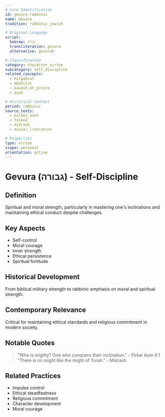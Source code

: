 ```yaml
---
# Core Identification
id: gevura-rabbinic
name: Gevura
tradition: rabbinic_jewish

# Original Language
script:
  hebrew: גבורה
  transliteration: gevura
  alternative: gevurah

# Classification
category: character_virtue
subcategory: self_discipline
related_concepts:
  - hitgabrut
  - meshilut
  - kavash_et_yitzro
  - azut

# Historical Context
period: rabbinic
source_texts:
  - pirkei_avot
  - talmud
  - midrash
  - mussar_literature

# Properties
type: virtue
scope: personal
orientation: active
---
```


# Gevura (גבורה) - Self-Discipline

## Definition
Spiritual and moral strength, particularly in mastering one's inclinations and maintaining ethical conduct despite challenges.

## Key Aspects
- Self-control
- Moral courage
- Inner strength
- Ethical persistence
- Spiritual fortitude

## Historical Development
From biblical military strength to rabbinic emphasis on moral and spiritual strength.

## Contemporary Relevance
Critical for maintaining ethical standards and religious commitment in modern society.

## Notable Quotes
> "Who is mighty? One who conquers their inclination." - Pirkei Avot 4:1
> "There is no might like the might of Torah." - Midrash

## Related Practices
- Impulse control
- Ethical steadfastness
- Religious commitment
- Character development
- Moral courage